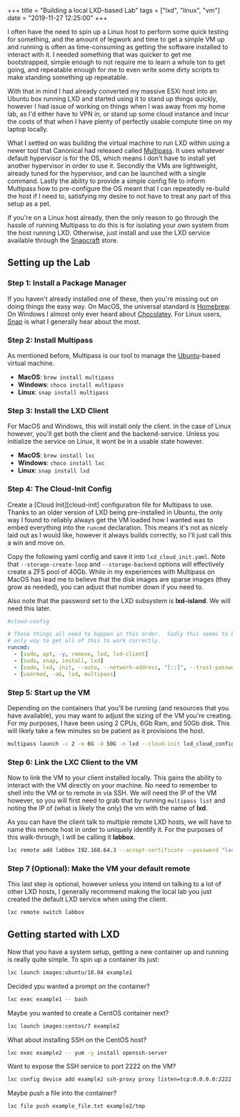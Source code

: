 +++
title = "Building a local LXD-based Lab"
tags = ["lxd", "linux", "vm"]
date = "2019-11-27 12:25:00"
+++

I often have the need to spin up a Linux host to perform some quick testing for something, and the amount of legwork and time to get a simple VM up and running is often as time-consuming as getting the software installed to interact with it.  I needed something that was quicker to get me bootstrapped, simple enough to not require me to learn a whole ton to get going, and repeatable enough for me to even write some dirty scripts to make standing something up repeatable.

With that in mind I had already converted my massive ESXi host into an Ubuntu box running LXD and started using it to stand up things quickly, however I had issue of working on things when I was away from my home lab, as I'd either have to VPN in, or stand up some cloud instance and incur the costs of that when I have plenty of perfectly usable compute time on my laptop locally.

What I settled on was building the virtual machine to run LXD within using a newer tool that Canonical had released called [Multipass][multipass].  It uses whatever default hypervisor is for the OS, which means I don't have to install yet another hypervisor in order to use it.  Secondly the VMs are lightweight, already tuned for the hypervisor, and can be launched with a single command.  Lastly the ability to provide a simple config file to inform Multipass how to pre-configure the OS meant that I can repeatedly re-build the host if I need to, satisfying my desire to not have to treat any part of this setup as a pet.

If you're on a Linux host already, then the only reason to go through the hassle of running Multipass to do this is for isolating your own system from the host running LXD.  Otherwise, just install and use the LXD service available through the [Snapcraft][snap-lxd] store.

## Setting up the Lab

### Step 1: Install a Package Manager

If you haven't already installed one of these, then you're missing out on doing things the easy way.  On MacOS, the universal standard is [Homebrew][brew].  On Windows I almost only ever heard about [Chocolatey][choco].  For Linux users, [Snap][snap] is what I generally hear about the most.

### Step 2: Install Multipass

As mentioned before, Multipass is our tool to manage the [Ubuntu][ubuntu]-based virtual machine.

* **MacOS**: `brew install multipass`
* **Windows**: `choco install multipass`
* **Linux**: `snap install multipass`

### Step 3: Install the LXD Client

For MacOS and Windows, this will install only the client.  In the case of Linux however, you'll get both the client and the backend-service.  Unless you initialize the service on Linux, it wont be in a usable state however.

* **MacOS**: `brew install lxc`
* **Windows**: `choco install lxc`
* **Linux**: `snap install lxd`

### Step 4: The Cloud-Init Config

Create a [Cloud Init][cloud-init] configuration file for Multipass to use.  Thanks to an older version of LXD being pre-installed in Ubuntu, the only way I found to reliably always get the VM loaded how I wanted was to embed everything into the `runcmd` declaration.  This means it's not as nicely laid out as I would like, however it always builds correctly, so I'll just call this a win and move on.

Copy the following yaml config and save it into `lxd_cloud_init.yaml`.  Note that ``--storage-create-loop`` and ``--storage-backend`` options will effectively create a ZFS pool of 40Gb.  While in my experiences with Multipass on MacOS has lead me to believe that the disk images are sparse images (they grow as needed), you can adjust that number down if you need to.

Also note that the password set to the LXD subsystem is **lxd-island**.  We will need this later.

```yaml
#cloud-config

# These things all need to happen in this order.  Sadly this seems to be the
# only way to get all of this to work correctly.
runcmd:
  - [sudo, apt, -y, remove, lxd, lxd-client]
  - [sudo, snap, install, lxd]
  - [sudo, lxd, init, --auto, --network-address, "[::]", --trust-password, "lxd-island", --storage-backend=zfs, --storage-create-loop=40]
  - [usermod, -aG, lxd, multipass]
```

### Step 5: Start up the VM

Depending on the containers that you'll be running (and resources that you have available), you may want to adjust the sizing of the VM you're creating.  For my purposes, I have been using 2 CPUs, 6Gb Ram, and 50Gb disk.  This will likely take a few minutes so be patient as it provisions the host.

```bash
multipass launch -c 2 -m 6G -d 50G -n lxd --cloud-init lxd_cloud_config.yaml
```

### Step 6: Link the LXC Client to the VM

Now to link the VM to your client installed locally.  This gains the ability to interact with the VM directly on your machine.  No need to remember to shell into the VM or to remote in via SSH.  We will need the IP of the VM however, so you will first need to grab that by running `multipass list` and noting the IP of (what is likely the only) the vm with the name of **lxd**.

As you can have the client talk to multiple remote LXD hosts, we will have to name this remote host in order to uniquely identify it.  For the purposes of this walk-through, I will be calling it **labbox**.

```bash
lxc remote add labbox 192.168.64.3 --accept-certificate --password "lxd-island"
```

### Step 7 (Optional): Make the VM your default remote

This last step is optional, however unless you intend on talking to a lot of other LXD hosts, I generally recommend making the local lab you just created the default LXD service when using the client.

```bash
lxc remote switch labbox
```

## Getting started with LXD

Now that you have a system setup, getting a new container up and running is really quite simple.  To spin up a container its just:

```bash
lxc launch images:ubuntu/18.04 example1
```

Decided ypu wanted a prompt on the container?

```bash
lxc exec example1 -- bash
```

Maybe you wanted to create a CentOS container next?

```bash
lxc launch images:centos/7 example2
```

What about installing SSH on the CentOS host?

```bash
lxc exec example2 -- yum -y install openssh-server
```

Want to expose the SSH service to port 2222 on the VM?

```bash
lxc config device add example2 ssh-proxy proxy listen=tcp:0.0.0.0:2222 connect=tcp:127.0.0.1:22
```

Maybe push a file into the container?

```bash
lxc file push example_file.txt example2/tmp
```

[brew]: https://brew.sh/
[choco]: https://chocolatey.org/
[lxd]: https://linuxcontainers.org/lxd/
[multipass]: https://multipass.run/
[snap]: https://snapcraft.io/
[snap-lxd]: https://snapcraft.io/lxd
[ubuntu]: https://ubuntu.com
